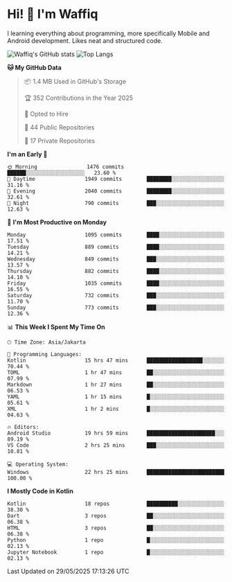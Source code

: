 
# Hi! 👋 I'm Waffiq

I learning everything about programming, more specifically Mobile and Android development. Likes neat and structured code.

<!-- Get to know more about me?

<a href="https://www.linkedin.com/in/waffiqaziz/"><img src="https://img.shields.io/static/v1?label=%20&message=LinkedIn&logo=linkedin&logoColor=white&color=0A66C2&style=for-the-badge" alt="LinkedIn"></a>
<a href="https://www.instagram.com/waffiqaziz/"><img src="https://img.shields.io/static/v1?label=%20&message=instagram&logo=instagram&logoColor=white&labelColor=%23E1306C&color=%23E1306C&style=for-the-badge" alt="Instagram"></a>
<a href="https://web.facebook.com/WaffiqAziz/"><img src="https://img.shields.io/static/v1?label=%20&message=Facebook&logo=facebook&logoColor=white&color=1877F2&style=for-the-badge" alt="Facebook"></a>
<a href="https://twitter.com/waffiqaziz"><img src="https://img.shields.io/static/v1?label=%20&message=X&logo=x&logoColor=white&color=000000&style=for-the-badge" alt="X"></a> -->

![Waffiq's GitHub stats](https://github-readme-stats-eight-theta.vercel.app/api?username=waffiqaziz&show_icons=true&include_all_commits=true&count_private=true&theme=dark)
![Top Langs](https://github-readme-stats.vercel.app/api/top-langs/?username=waffiqaziz&layout=compact&langs_count=8&theme=dark)

<!--START_SECTION:waka-->
**🐱 My GitHub Data** 

> 📦 1.4 MB Used in GitHub's Storage 
 > 
> 🏆 352 Contributions in the Year 2025
 > 
> 💼 Opted to Hire
 > 
> 📜 44 Public Repositories 
 > 
> 🔑 17 Private Repositories 
 > 
**I'm an Early 🐤** 

```text
🌞 Morning                1476 commits        ██████░░░░░░░░░░░░░░░░░░░   23.60 % 
🌆 Daytime                1949 commits        ████████░░░░░░░░░░░░░░░░░   31.16 % 
🌃 Evening                2040 commits        ████████░░░░░░░░░░░░░░░░░   32.61 % 
🌙 Night                  790 commits         ███░░░░░░░░░░░░░░░░░░░░░░   12.63 % 
```
📅 **I'm Most Productive on Monday** 

```text
Monday                   1095 commits        ████░░░░░░░░░░░░░░░░░░░░░   17.51 % 
Tuesday                  889 commits         ████░░░░░░░░░░░░░░░░░░░░░   14.21 % 
Wednesday                849 commits         ███░░░░░░░░░░░░░░░░░░░░░░   13.57 % 
Thursday                 882 commits         ████░░░░░░░░░░░░░░░░░░░░░   14.10 % 
Friday                   1035 commits        ████░░░░░░░░░░░░░░░░░░░░░   16.55 % 
Saturday                 732 commits         ███░░░░░░░░░░░░░░░░░░░░░░   11.70 % 
Sunday                   773 commits         ███░░░░░░░░░░░░░░░░░░░░░░   12.36 % 
```


📊 **This Week I Spent My Time On** 

```text
🕑︎ Time Zone: Asia/Jakarta

💬 Programming Languages: 
Kotlin                   15 hrs 47 mins      ██████████████████░░░░░░░   70.44 % 
TOML                     1 hr 47 mins        ██░░░░░░░░░░░░░░░░░░░░░░░   07.99 % 
Markdown                 1 hr 27 mins        ██░░░░░░░░░░░░░░░░░░░░░░░   06.53 % 
YAML                     1 hr 15 mins        █░░░░░░░░░░░░░░░░░░░░░░░░   05.61 % 
XML                      1 hr 2 mins         █░░░░░░░░░░░░░░░░░░░░░░░░   04.63 % 

🔥 Editors: 
Android Studio           19 hrs 59 mins      ██████████████████████░░░   89.19 % 
VS Code                  2 hrs 25 mins       ███░░░░░░░░░░░░░░░░░░░░░░   10.81 % 

💻 Operating System: 
Windows                  22 hrs 25 mins      █████████████████████████   100.00 % 
```

**I Mostly Code in Kotlin** 

```text
Kotlin                   18 repos            ██████████░░░░░░░░░░░░░░░   38.30 % 
Dart                     3 repos             ██░░░░░░░░░░░░░░░░░░░░░░░   06.38 % 
HTML                     3 repos             ██░░░░░░░░░░░░░░░░░░░░░░░   06.38 % 
Python                   1 repo              █░░░░░░░░░░░░░░░░░░░░░░░░   02.13 % 
Jupyter Notebook         1 repo              █░░░░░░░░░░░░░░░░░░░░░░░░   02.13 % 
```




 Last Updated on 29/05/2025 17:13:26 UTC
<!--END_SECTION:waka-->
